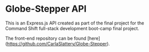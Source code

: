 # Globe-Stepper API

This is an Express.js API created as part of the final project for the Command Shift full-stack development boot-camp final project.

The front-end repository can be found [here] (https://github.com/CarlaSlattery/Globe-Stepper).
